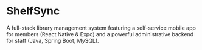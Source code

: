 # ShelfSync
A full-stack library management system featuring a self-service mobile app for members (React Native &amp; Expo) and a powerful administrative backend for staff (Java, Spring Boot, MySQL).
